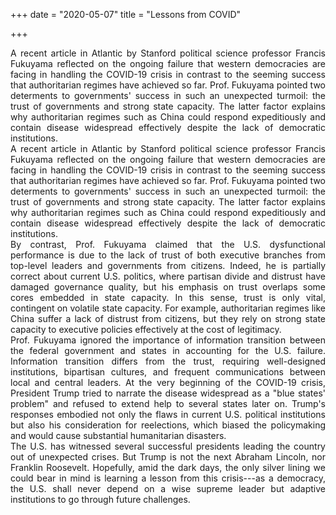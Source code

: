+++
date = "2020-05-07"
title = "Lessons from COVID"

+++



 <div style="text-align: justify">A recent article in Atlantic by Stanford political science professor Francis Fukuyama reflected on the ongoing failure that western democracies are facing in handling the COVID-19 crisis in contrast to the seeming success that authoritarian regimes have achieved so far. Prof. Fukuyama pointed two determents to governments' success in such an unexpected turmoil: the trust of governments and strong state capacity. The latter factor explains why authoritarian regimes such as China could respond expeditiously and contain disease widespread effectively despite the lack of democratic institutions.  </div>



<div style="text-align: justify"> A recent article in Atlantic by Stanford political science professor Francis Fukuyama reflected on the ongoing failure that western democracies are facing in handling the COVID-19 crisis in contrast to the seeming success that authoritarian regimes have achieved so far. Prof. Fukuyama pointed two determents to governments' success in such an unexpected turmoil: the trust of governments and strong state capacity. The latter factor explains why authoritarian regimes such as China could respond expeditiously and contain disease widespread effectively despite the lack of democratic institutions.</div>





<div style="text-align: justify"> By contrast, Prof. Fukuyama claimed that the U.S. dysfunctional performance is due to the lack of trust of both executive branches from top-level leaders and governments from citizens. Indeed, he is partially correct about current U.S. politics, where partisan divide and distrust have damaged governance quality, but his emphasis on trust overlaps some cores embedded in state capacity. In this sense, trust is only vital, contingent on volatile state capacity. For example, authoritarian regimes like China suffer a lack of distrust from citizens, but they rely on strong state capacity to executive policies effectively at the cost of legitimacy. </div>





<div style="text-align: justify">Prof. Fukuyama ignored the importance of information transition between the federal government and states in accounting for the U.S. failure. Information transition differs from the trust, requiring well-designed institutions, bipartisan cultures, and frequent communications between local and central leaders. At the very beginning of the COVID-19 crisis, President Trump tried to narrate the disease widespread as a "blue states' problem" and refused to extend help to several states later on. Trump's responses embodied not only the flaws in current U.S. political institutions but also his consideration for reelections, which biased the policymaking and would cause substantial humanitarian disasters. </div>



 <div style="text-align: justify">The U.S. has witnessed several successful presidents leading the country out of unexpected crises. But Trump is not the next Abraham Lincoln, nor Franklin Roosevelt. Hopefully, amid the dark days, the only silver lining we could bear in mind is learning a lesson from this crisis---as a democracy, the U.S. shall never depend on a wise supreme leader but adaptive institutions to go through future challenges.

